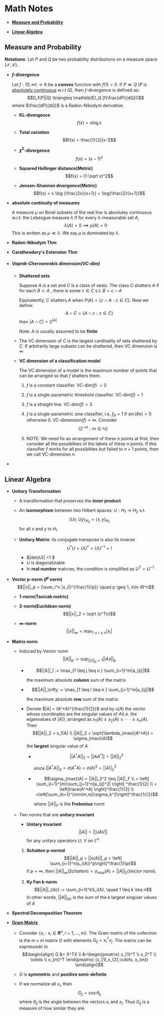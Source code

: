 # Math Notes



* **[Measure and Probability](#measure-and-probability)**



* **[Linear Algebra](#linear-algebra)**

<div style="page-break-after: always; break-after: page;"></div>

## Measure and Probability

**Notations**: Let $P$ and $Q$ be two probability distributions on a measure space $(\mathcal{X}, \mathcal{F})$.



* **$f$-divergence**

  Let $f: (0, \infty) \rightarrow \mathbb{R}$ be a **convex** function with $f(1) = 0$. If $P \ll Q$ ($P$ is [absolutely continuous](#absolute-continuity-of-measures) w.r.t $Q$), then $f$-divergence is defined as:
  $$D_f(P||Q) \triangleq \mathbb{E}_Q [f(\frac{dP}{dQ})]$$
  where $\frac{dP}{dQ}$ is a Radon-Nikodym derivative.

  * **KL-divergence**
    $$f(x) = x\log x$$

  * **Total variation**
    $$f(x) = \frac{1}{2}|x-1|$$

  * **$\chi^2$-divergence**
    $$f(x) = (x-1)^2$$

  * **Squared Hellinger distance(Metric)**
    $$f(x) = (1-\sqrt x)^2$$

  * **Jensen-Shannon divergence(Metric)**
    $$f(x) = x \log {\frac{2x}{x+1}} + \log{\frac{2}{x+1}}$$
    



* **absolute continuity of measures**

  A measure $\mu$ on Borel subsets of the real line is absolutey continuous w.r.t. the Lebesgue measure $\lambda$ if for every $\lambda$-measurable set $A$, 
  $$\lambda(A) = 0 \implies \mu(A) = 0$$
  This is written as $\mu \ll \lambda$. We say $\mu$ is dominated by $\lambda$.



* **Radon-Nikodym Thm**



* **Caratheodory's Extension Thm**



- ##### **Vapnik-Chervonenkis dimension(VC-dim)**

  - **Shattered sets**

    Suppose $A$ is a set and $C$ is a class of sests. The class $C$ shatters $A$ if for each $B \subset A$ , there is some $c \in C$ s.t. $B = c \cap A$

    Equivalently, $C$ shatters $A$ when $P(A) = \{ c \cap A: c \in C\}$. Now we define:
    $$A \cap C = \{A \cap c: c \in C\}$$
    then $|A \cap C| = 2^{|A|}$

    Note: $A$ is usually assumed to be **finite**

  - The VC dimension of $C$ is the largest cardinality of sets  shattered by $C$. If arbitrarily large subsets can be shattered, then VC dimension is $\infty$

  - **VC dimension of a classification model**

    The VC dimension of a model is the maximum number of points that can be arranged so that $f$ shatters them.

    1. $f$ is a constant classifier. VC-dim($f$) $= 0$

    2. $f$ is a single-parametric threshold classifier. VC-dim($f$)$=1$

    3. $f$ is a straight line. VC-dim($f$)$=3$

    4. $f$ is a single-parametric sine classifier, i.e, $f_\theta = 1$ if $\sin (\theta x) >0$ otherwise 0. VC-dimension($f$)$=\infty$. Consider
       $$\{2^{-m}: m\in \mathbb{N}\}$$

    5. NOTE: We need fix an arrangement of these $n$ points at first, then consider all the possiblities of the labels of these $n$ points. If this classifier $f$ works for all possiblities but failed to $n+1$ points, then we call VC-dimension $n$.

- 



<div style="page-break-after: always; break-after: page;"></div>



## Linear Algebra

* **Unitary Transformation**

  * A transformation that preserves the **inner product**

  * An **isomorphism** between two Hilbert spaces: $U: H_1 \rightarrow H_2$ s.t.
    $$\langle Ux, Uy \rangle_{H_2} = \langle x, y \rangle_{H_1}$$
    for all $x$ and $y$ in $H_1$

  * **Unitary Matrix**: its conjugate transpose is also its inverse
    $$U^*U = UU^*=UU^{-1}=I$$

    * $|det(U)| =1 $
    * $U$ is diagonalizable
    * In **real number** matrces, the condition is simplified as $U^T = U^{-1}$



* **Vector $p$-norm ($l^p$ norm)**
  $$||x||_p = (\sum_i^n |x_i|)^{\frac{1}{p}} \quad p \geq 1, x\in \R^n$$

  * **1-norm(Taxicab metric)**

  * **2-norm(Euclidean norm)**
    $$||x||_2 = \sqrt {x^Tx}$$
    
  * **$\infty$-norm**
    $$||x||_{\infty} = \max_{1 \leq i \leq n} |x_i|$$
  
* **Matrix norm**

  * Induced by Vector norm
    $$||A||_p := \sup_{||x||_p=1}||Ax||_p$$
    

    * $$||A||_1 := \max_{1 \leq j \leq n } \sum_{i=1}^m|a_{ij}|$$

      the maximum absolute **column** sum of the matrix

    * $$||A||_\infty := \max_{1 \leq i \leq n } \sum_{j=1}^m|a_{ij}|$$

      the maximum absolute **row** sum of the matrix

    * Denote $|A| = (A^*A)^{\frac{1}{2}}$ and by $s(A)$ the vector whose coordinates are the singular values of $A$(i.e. the eigenvalues of $|A|$), arranged as $s_1(A) \geq s_2(A) \geq \cdot \cdot \cdot \geq s_n(A)$. Then
      $$||A||_2 = s_1(A) \\
      ||A||_2 = \sqrt{\lambda_{max}(A^*A)} = \sigma_{max}(A)$$
      the **largest** singular value of $A$

      * $$||A^*A||_2=||AA^*||=||A||_2^2$$

        since $||A^*A||_2=\sigma(A^*A)=\sigma(A)^2=||A||_2^2$

      * $$\sigma_{max}(A) = ||A||_2^2 \leq ||A||_F  \\
        = \left[ \sum_{i=1}^{m}\sum_{j=1}^n|a_{ij}^2| \right] ^\frac{1}{2} \\
        = \left[trace(A^*A) \right]^\frac{1}{2} \\
        =\left[\sum_{k=1}^{min(m,n)}\sigma_k^2\right]^\frac{1}{2}$$

        where $||A||_F$ is the **Frobenius** norm

  

  * Two norms that are **unitary invariant**

    * **Unitary invariant**
      $$||A||=||UAV||$$
      for any unitary operators $U$, $V$ on $\mathbb{C}^n$

    1. **Schatten p-normd**
       $$||A||_p = ||s(A)||_p 
       = \left[ \sum_{i=1}^n(s_i(A))^p\right]^\frac{1}{p}$$
       if $p=\infty$, then $||A||_\infty(Schatten)=\sigma_{max}(A) = ||A||_2(Vector \ norm)$. 

    2. **Ky Fan k-norm**
       $$||A||_{(k)} := \sum_{i=1}^kS_i(A), \quad 1 \leq k \leq n$$
       In other words, $||A||_{(k)}$ is the sum of the k largest singular values of $A$



* **Spectral Decomposition Theorem**



* **[Gram Matrix](https://inst.eecs.berkeley.edu/~ee127/sp21/livebook/def_Gram_matrix.html)**
  * Consider $\{x_i: x_i \in \mathbf{R}^n, i=1,...,m\}$. The Gram matrix of the collection is the $m \times m$ matrix $G$ with elements $G_{ij} = x_i^Tx_j$. The matrix can be expressedn in
    $$\begin{align}
      G &= X^TX \\
        &=\begin{pmatrix}
            x_{1}^T \\
            x_2^T \\
            \vdots \\
            x_{m}^T
      \end{pmatrix}
      (x_{1},x_{2},\cdots, x_{m})
    \end{align}$$

  * $G$ is **symmetric** and **positive semi-definite**

  * If we normalize all $x_i$, then
      $$G_{ij} = \cos \theta_{ij}$$
    where $\theta_{ij}$ is the angle between the vectors $x_i$ and $x_j$. Thus $G_{ij}$ is a measure of how similar they are.